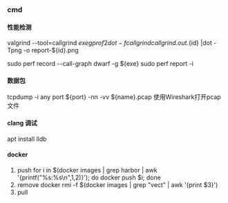 ### cmd 

#### 性能检测
valgrind --tool=callgrind ${exe}
gprof2dot -f callgrind callgrind.out.${id} |dot -Tpng -o report-${id}.png

sudo perf record --call-graph dwarf -g  ${exe}
sudo perf report -i 

#### 数据包
tcpdump -i any port ${port} -nn -vv ${name}.pcap
使用Wireshark打开pcap文件


#### clang 调试
apt install lldb

#### docker 
1. push 
for i in $(docker images | grep harbor | awk '{printf("%s:%s\n",$1,$2)}'); do docker push $i; done
2. remove
docker rmi -f $(docker images | grep "vect" | awk '{print $3}') 
3. pull

